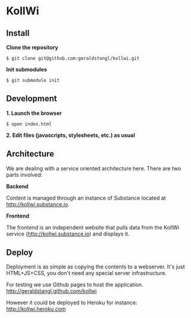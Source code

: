 KollWi
================


Install
----------------
  
**Clone the repository**  

    $ git clone git@github.com:geraldstangl/kollwi.git

**Init submodules**

    $ git submodule init

Development
----------------

**1. Launch the browser**

    $ open index.html
    
**2. Edit files (javascripts, stylesheets, etc.) as usual**


Architecture
----------------

We are dealing with a service oriented architecture here. There are two parts involved:


**Backend**

Content is managed through an instance of Substance located at http://kollwi.substance.io.


**Frontend**

The frontend is an independent website that pulls data from the KollWi service (http://kollwi.substance.io) and displays it.


Deploy
----------------

Deployment is as simple as copying the contents to a webserver. It's just HTML+JS+CSS, you don't need any special server infrastructure.

For testing we use Github pages to host the application. http://geraldstangl.github.com/kollwi

However it could be deployed to Heroku for instance: http://kollwi.heroku.com